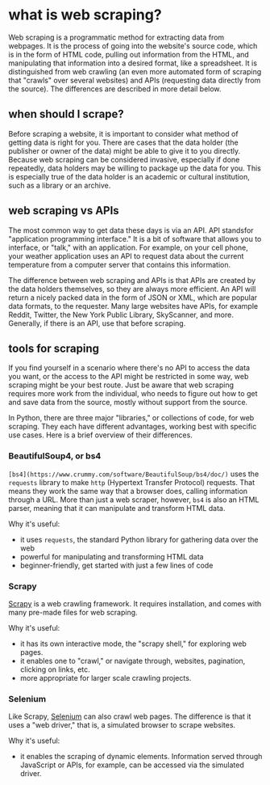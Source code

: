 # what is web scraping?
Web scraping is a programmatic method for extracting data from webpages. It is the process of going into the website's source code, which is in the form of HTML code, pulling out information from the HTML, and manipulating that information into a desired format, like a spreadsheet. It is distinguished from web crawling (an even more automated form of scraping that "crawls" over several websites) and APIs (requesting data directly from the source). The differences are described in more detail below.

## when should I scrape?
Before scraping a website, it is important to consider what method of getting data is right for you. There are cases that the data holder (the publisher or owner of the data) might be able to give it to you directly. Because web scraping can be considered invasive, especially if done repeatedly, data holders may be willing to package up the data for you. This is especially true of the data holder is an academic or cultural institution, such as a library or an archive.

## web scraping vs APIs
The most common way to get data these days is via an API. API standsfor "application programming interface." It is a bit of software that allows you to interface, or "talk," with an application. For example, on your cell phone, your weather application uses an API to request data about the current temperature from a computer server that contains this information.

The difference between web scraping and APIs is that APIs are created by the data holders themselves, so they are always more efficient. An API will return a nicely packed data in the form of JSON or XML, which are popular data formats, to the requester. Many large websites have APIs, for example Reddit, Twitter, the New York Public Library, SkyScanner, and more. Generally, if there is an API, use that before scraping. 

## tools for scraping
If you find yourself in a scenario where there's no API to access the data you want, or the access to the API might be restricted in some way, web scraping might be your best route. Just be aware that web scraping requires more work from the individual, who needs to figure out how to get and save data from the source, mostly without support from the source. 

In Python, there are three major "libraries," or collections of code, for web scraping. They each have different advantages, working best with specific use cases. Here is a brief overview of their differences.

### BeautifulSoup4, or bs4
`[bs4](https://www.crummy.com/software/BeautifulSoup/bs4/doc/)` uses the `requests` library to make `http` (Hypertext Transfer Protocol) requests. That means they work the same way that a browser does, calling information through a URL. More than just a web scraper, however, `bs4` is also an HTML parser, meaning that it can manipulate and transform HTML data.

Why it's useful:
- it uses `requests`, the standard Python library for gathering data over the web
- powerful for manipulating and transforming HTML data
- beginner-friendly, get started with just a few lines of code

### Scrapy
[Scrapy](https://scrapy.org/) is a web crawling framework. It requires installation, and comes with many pre-made files for web scraping. 

Why it's useful:
- it has its own interactive mode, the "scrapy shell," for exploring web pages. 
- it enables one to "crawl," or navigate through, websites, pagination, clicking on links, etc. 
- more appropriate for larger scale crawling projects.

### Selenium
Like Scrapy, [Selenium](https://www.selenium.dev/) can also crawl web pages. The difference is that it uses a "web driver," that is, a simulated browser to scrape websites. 

Why it's useful:
- it enables the scraping of dynamic elements. Information served through JavaScript or APIs, for example, can be accessed via the simulated driver.

